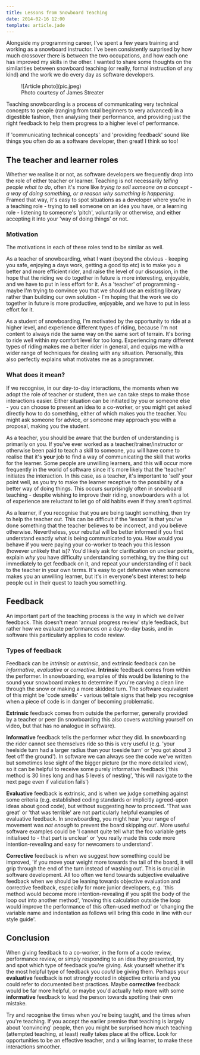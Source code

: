 ```yaml
---
title: Lessons from Snowboard Teaching
date: 2014-02-16 12:00
template: article.jade
---
```


Alongside my programming career, I've spent a few years training and working as a snowboard instructor. I've been consistently surprised by how much crossover there is between the two occupations, and how each one has improved my skills in the other. I wanted to share some thoughts on the similarities between snowboard teaching (or really, formal instruction of any kind) and the work we do every day as software developers.

<figure>
  ![Article photo](pic.jpeg)
  <figcaption>
    Photo courtesy of James Streater
  </figcaption>
</figure>

Teaching snowboarding is a process of communicating very technical concepts to people (ranging from total beginners to very advanced) in a digestible fashion, then analysing their performance, and providing just the right feedback to help them progress to a higher level of performance.

If 'communicating technical concepts' and 'providing feedback' sound like things you often do as a software developer, then great! I think so too!

## The teacher and learner roles

Whether we realise it or not, as software developers we frequently drop into the role of either teacher or learner. Teaching is not necessarily *telling people what to do*, often it's more like *trying to sell someone on a concept - a way of doing something, or a reason why something is happening*. Framed that way, it's easy to spot situations as a developer where you're in a teaching role - trying to sell someone on an idea you have, or a learning role - listening to someone's 'pitch', voluntarily or otherwise, and either accepting it into your 'way of doing things' or not.

### Motivation

The motivations in each of these roles tend to be similar as well.

As a teacher of snowboarding, what I want (beyond the obvious - keeping you safe, enjoying a days work, getting a good tip etc) is to make you a better and more efficient rider, and raise the level of our discussion, in the hope that the riding we do together in future is more interesting, enjoyable, and we have to put in less effort for it. As a 'teacher' of programming - maybe I'm trying to convince you that we should use an existing library rather than building our own solution - I'm hoping that the work we do together in future is more productive, enjoyable, and we have to put in less effort for it.

As a student of snowboarding, I'm motivated by the opportunity to ride at a higher level, and experience different types of riding, because I'm not content to always ride the same way on the same sort of terrain. It's boring to ride well within my comfort level for too long. Experiencing many different types of riding makes me a better rider in general, and equips me with a wider range of techniques for dealing with any situation. Personally, this also perfectly explains what motivates me as a programmer.

### What does it mean?

If we recognise, in our day-to-day interactions, the moments when we adopt the role of teacher or student, then we can take steps to make those interactions easier. Either situation can be initiated by you or someone else - you can choose to present an idea to a co-worker, or you might get asked directly how to do something, either of which makes you the teacher. You might ask someone for advice, or someone may approach you with a proposal, making you the student.

As a teacher, you should be aware that the burden of understanding is primarily on you. If you've ever worked as a teacher/trainer/instructor or otherwise been paid to teach a skill to someone, you will have come to realise that it's **your** job to find a way of communicating the skill that works for the learner. Some people are unwilling learners, and this will occur more frequently in the world of software since it's more likely that the 'teacher' initiates the interaction. In this case, as a teacher, it's  important to 'sell' your point well, as you try to make the learner receptive to the possibility of a better way of doing things. This occurs surprisingly often in snowboard teaching - despite wishing to improve their riding, snowboarders with a lot of experience are reluctant to let go of old habits even if they aren't optimal.

As a learner, if you recognise that you are being taught something, then try to help the teacher out. This can be difficult if the 'lesson' is that you've done something that the teacher believes to be incorrect, and you believe otherwise. Nevertheless, your rebuttal will be better informed if you first understand exactly what is being communicated to you. How would you behave if you were paying your co-worker to teach you this lesson (however unlikely that is)? You'd likely ask for clarification on unclear points, explain *why* you have difficulty understanding something, try the thing out immediately to get feedback on it, and repeat your understanding of it back to the teacher in your own terms. It's easy to get defensive when someone makes you an unwilling learner, but it's in everyone's best interest to help people out in their quest to teach you something.

## Feedback

An important part of the teaching process is the way in which we deliver feedback. This doesn't mean 'annual progress review' style feedback, but rather how we evaluate performances on a day-to-day basis, and in software this particularly applies to code review.

### Types of feedback

Feedback can be *intrinsic* or *extrinsic*, and extrinsic feedback can be *informative*, *evaluative* or *corrective*. **Intrinsic** feedback comes from within the performer. In snowboarding, examples of this would be listening to the sound your snowboard makes to determine if you're carving a clean line through the snow or making a more skidded turn. The software equivalent of this might be 'code smells' - various telltale signs that help you recognise when a piece of code is in danger of becoming problematic.

**Extrinsic** feedback comes from outside the performer, generally provided by a teacher or peer (in snowboarding this also covers watching yourself on video, but that has no analogue in software).

**Informative** feedback tells the performer *what* they did. In snowboarding the rider cannot see themselves ride so this is very useful (e.g. 'your heelside turn had a larger radius than your toeside turn' or 'you got about 3 feet off the ground'). In software we can always see the code we've written but sometimes lose sight of the bigger picture (or the more detailed view), so it can be helpful to receive some purely informative feedback ('this method is 30 lines long and has 5 levels of nesting', 'this will navigate to the next page even if validation fails')

**Evaluative** feedback is extrinsic, and is when we judge something against some criteria (e.g. established coding standards or implicitly agreed-upon ideas about good code), but without suggesting how to proceed. 'That was great' or 'that was terrible' are not particularly helpful examples of evaluative feedback. In snowboarding, you might hear 'your range of movement was *not enough* to prevent the board skipping out'. More useful software examples could be 'I cannot quite tell what the foo variable gets initialised to - that part is unclear' or 'you really made this code more intention-revealing and easy for newcomers to understand'.

**Corrective** feedback is when we suggest how something could be improved, 'if you move your weight more towards the tail of the board, it will grip through the end of the turn instead of washing out'. This is crucial in software development. All too often we tend towards subjective evaluative feedback when we should be leaning towards objective evaluation and corrective feedback, especially for more junior developers, e.g. 'this method would become more intention-revealing if you split the body of the loop out into another method', 'moving this calculation outside the loop would improve the performance of this often-used method' or 'changing the variable name and indentation as follows will bring this code in line with our style guide'.

## Conclusion

When giving feedback to a co-worker, in the form of a code review, performance review, or simply responding to an idea they presented, try and spot which type of feedback you're giving. Ask yourself whether it's the most helpful type of feedback you *could* be giving them. Perhaps your **evaluative** feedback is not strongly rooted in objective criteria and you could refer to documented best practices. Maybe **corrective** feedback would be far more helpful, or maybe you'd actually help more with some **informative** feedback to lead the person towards spotting their own mistake.

Try and recognise the times when you're being taught, and the times when you're teaching. If you accept the earlier premise that teaching is largely about 'convincing' people, then you might be surprised how much teaching (attempted teaching, at least) really takes place at the office. Look for opportunities to be an effective teacher, and a willing learner, to make these interactions smoother.
